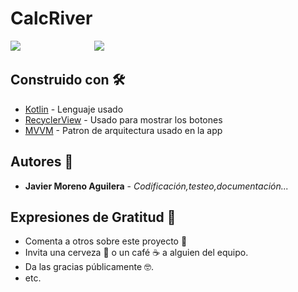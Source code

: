 # CalcRiver

![](https://user-images.githubusercontent.com/55782974/189475095-38694015-27ea-4016-ba96-e44e2955aa34.png)  &nbsp;&nbsp;&nbsp;&nbsp;&nbsp;&nbsp;&nbsp;&nbsp;&nbsp;&nbsp;&nbsp;&nbsp;&nbsp;&nbsp;&nbsp;&nbsp;&nbsp;&nbsp;&nbsp;&nbsp;&nbsp;&nbsp;&nbsp;&nbsp;&nbsp;&nbsp;&nbsp;&nbsp;
![](https://user-images.githubusercontent.com/55782974/189475195-c0d8876c-b415-4f8b-80c3-3594f592c218.png)





## Construido con 🛠️

* [Kotlin](https://kotlinlang.org/docs/getting-started.html) - Lenguaje usado
* [RecyclerView](https://developer.android.com/guide/topics/ui/layout/recyclerview?hl=es-419) - Usado para mostrar los botones
* [MVVM](https://docs.microsoft.com/es-es/xamarin/xamarin-forms/enterprise-application-patterns/mvvm) - Patron de arquitectura usado en la app


## Autores 📌

* **Javier Moreno Aguilera** - *Codificación,testeo,documentación...* 



## Expresiones de Gratitud 🎁

* Comenta a otros sobre este proyecto 📢
* Invita una cerveza 🍺 o un café ☕ a alguien del equipo. 
* Da las gracias públicamente 🤓.
* etc.
